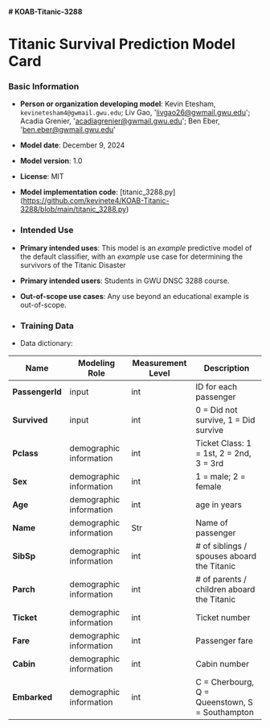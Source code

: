 **# KOAB-Titanic-3288**

# Titanic Survival Prediction Model Card

### Basic Information

* **Person or organization developing model**: Kevin Etesham, `kevinetesham4@gwmail.gwu.edu`; Liv Gao, 'livgao26@gwmail.gwu.edu'; Acadia Grenier, 'acadiagrenier@gwmail.gwu.edu'; Ben Eber, 'ben.eber@gwmail.gwu.edu'
* **Model date**: December 9, 2024
* **Model version**: 1.0
* **License**: MIT
* **Model implementation code**: [titanic_3288.py] (https://github.com/kevinete4/KOAB-Titanic-3288/blob/main/titanic_3288.py)

* ### Intended Use
* **Primary intended uses**: This model is an *example* predictive model of the default classifier, with an *example* use case for determining the survivors of the Titanic Disaster
* **Primary intended users**: Students in GWU DNSC 3288 course.
* **Out-of-scope use cases**: Any use beyond an educational example is out-of-scope.

* ### Training Data

* Data dictionary: 

| Name | Modeling Role | Measurement Level| Description|
| ---- | ------------- | ---------------- | ---------- |
| **PassengerId** | input | int | ID for each passenger |
|**Survived**| input | int | 0 = Did not survive, 1 = Did survive  |
| **Pclass** | demographic information | int | Ticket Class: 1 = 1st, 2 = 2nd, 3 = 3rd |
| **Sex** | demographic information | int | 1 = male; 2 = female |
| **Age** | demographic information | int | age in years |
| **Name** | demographic information | Str | Name of passenger |
| **SibSp** | demographic information | int | 	# of siblings / spouses aboard the Titanic |
| **Parch** | demographic information | int | 	# of parents / children aboard the Titanic |
| **Ticket** | demographic information | int | Ticket number |
| **Fare** | demographic information | int | Passenger fare |
| **Cabin** | demographic information | int | Cabin number |
| **Embarked** | demographic information | int | C = Cherbourg, Q = Queenstown, S = Southampton |
